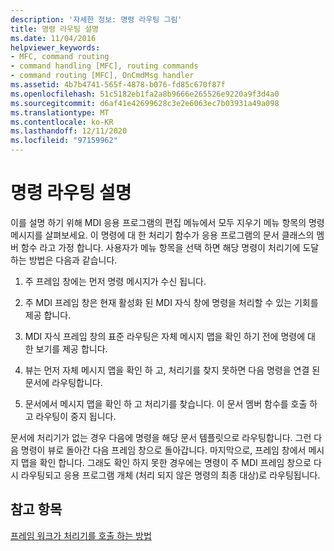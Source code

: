 ```yaml
---
description: '자세한 정보: 명령 라우팅 그림'
title: 명령 라우팅 설명
ms.date: 11/04/2016
helpviewer_keywords:
- MFC, command routing
- command handling [MFC], routing commands
- command routing [MFC], OnCmdMsg handler
ms.assetid: 4b7b4741-565f-4878-b076-fd85c670f87f
ms.openlocfilehash: 51c5182eb1fa2a8b9666e265526e9220a9f3d4a0
ms.sourcegitcommit: d6af41e42699628c3e2e6063ec7b03931a49a098
ms.translationtype: MT
ms.contentlocale: ko-KR
ms.lasthandoff: 12/11/2020
ms.locfileid: "97159962"
---
```

# <a name="command-routing-illustration"></a>명령 라우팅 설명

이를 설명 하기 위해 MDI 응용 프로그램의 편집 메뉴에서 모두 지우기 메뉴 항목의 명령 메시지를 살펴보세요. 이 명령에 대 한 처리기 함수가 응용 프로그램의 문서 클래스의 멤버 함수 라고 가정 합니다. 사용자가 메뉴 항목을 선택 하면 해당 명령이 처리기에 도달 하는 방법은 다음과 같습니다.

1. 주 프레임 창에는 먼저 명령 메시지가 수신 됩니다.

1. 주 MDI 프레임 창은 현재 활성화 된 MDI 자식 창에 명령을 처리할 수 있는 기회를 제공 합니다.

1. MDI 자식 프레임 창의 표준 라우팅은 자체 메시지 맵을 확인 하기 전에 명령에 대 한 보기를 제공 합니다.

1. 뷰는 먼저 자체 메시지 맵을 확인 하 고, 처리기를 찾지 못하면 다음 명령을 연결 된 문서에 라우팅합니다.

1. 문서에서 메시지 맵을 확인 하 고 처리기를 찾습니다. 이 문서 멤버 함수를 호출 하 고 라우팅이 중지 됩니다.

문서에 처리기가 없는 경우 다음에 명령을 해당 문서 템플릿으로 라우팅합니다. 그런 다음 명령이 뷰로 돌아간 다음 프레임 창으로 돌아갑니다. 마지막으로, 프레임 창에서 메시지 맵을 확인 합니다. 그래도 확인 하지 못한 경우에는 명령이 주 MDI 프레임 창으로 다시 라우팅되고 응용 프로그램 개체 (처리 되지 않은 명령의 최종 대상)로 라우팅됩니다.

## <a name="see-also"></a>참고 항목

[프레임 워크가 처리기를 호출 하는 방법](how-the-framework-calls-a-handler.md)
